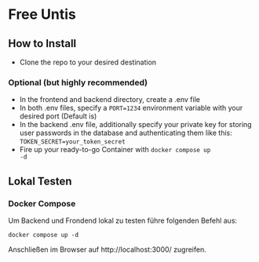 # Free Untis

## How to Install
- Clone the repo to your desired destination
### Optional (but highly recommended)
- In the frontend and backend directory, create a .env file
- In both .env files, specify a <code>PORT=1234</code> environment variable with your desired port (Default is)
- In the backend .env file, additionally specify your private key for storing user passwords in the database and authenticating them like this: </br>
<code>TOKEN_SECRET=your_token_secret</code> </br>
- Fire up your ready-to-go Container with <code>docker compose up -d</code>

## Lokal Testen
### Docker Compose
Um Backend und Frondend lokal zu testen führe folgenden Befehl aus:
```
docker compose up -d
```
Anschließen im Browser auf http://localhost:3000/ zugreifen.
